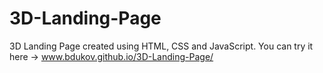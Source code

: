 # 3D-Landing-Page
3D Landing Page created using HTML, CSS and JavaScript.
You can try it here -> www.bdukov.github.io/3D-Landing-Page/
